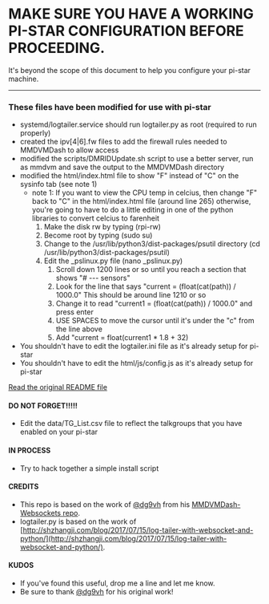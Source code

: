 # MAKE SURE YOU HAVE A WORKING PI-STAR CONFIGURATION BEFORE PROCEEDING.

It's beyond the scope of this document to help you configure your pi-star machine.

---

### These files have been modified for use with pi-star

* systemd/logtailer.service should run logtailer.py as root (required to run properly)
* created the ipv[4|6].fw files to add the firewall rules needed to MMDVMDash to allow access
* modified the scripts/DMRIDUpdate.sh script to use a better server, run as mmdvm and save the output to the MMDVMDash directory
* modified the html/index.html file to show "F" instead of "C" on the sysinfo tab (see note 1)
  * note 1: If you want to view the CPU temp in celcius, then change "F" back to "C" in the html/index.html file (around line 265)
otherwise, you're going to have to do a little editing in one of the python libraries to convert celcius to farenheit
     1. Make the disk rw by typing (rpi-rw)
     2. Become root by typing (sudo su)
     3. Change to the /usr/lib/python3/dist-packages/psutil directory (cd /usr/lib/python3/dist-packages/psutil)
     4. Edit the _pslinux.py file (nano _pslinux.py)
         1. Scroll down 1200 lines or so until you reach a section that shows "# --- sensors"
         2. Look for the line that says "current = (float(cat(path)) / 1000.0"  This should be around line 1210 or so
         3. Change it to read "current1 = (float(cat(path)) / 1000.0" and press enter
         4. USE SPACES to move the cursor until it's under the "c" from the line above
         5. Add "current = float(current1 * 1.8 + 32)
* You shouldn't have to edit the logtailer.ini file as it's already setup for pi-star
* You shouldn't have to edit the html/js/config.js as it's already setup for pi-star

[Read the original README file](README-original.md)

#### DO NOT FORGET!!!!!

* Edit the data/TG_List.csv file to reflect the talkgroups that you have enabled on your pi-star

#### IN PROCESS

* Try to hack together a simple install script

#### CREDITS
* This repo is based on the work of [@dg9vh](https://github.com/dg9vh) from his [MMDVMDash-Websockets repo](https://github.com/dg9vh/MMDVMHost-Websocketboard).
* logtailer.py is based on the work of [http://shzhangji.com/blog/2017/07/15/log-tailer-with-websocket-and-python/](http://shzhangji.com/blog/2017/07/15/log-tailer-with-websocket-and-python/).

#### KUDOS
* If you've found this useful, drop me a line and let me know.
* Be sure to thank [@dg9vh](https://github.com/dg9vh) for his original work!

